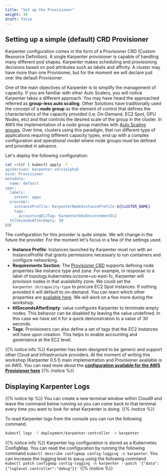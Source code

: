 ```yaml
---
title: "Set up the Provisioner"
weight: 30
draft: false
---
```



## Setting up a simple (default) CRD Provisioner

Karpenter configuration comes in the form of a Provisioner CRD (Custom Resource Definition).
A single Karpenter provisioner is capable of handling many different pod shapes. Karpenter makes scheduling and provisioning decisions based on pod attributes such as labels and affinity. A cluster may have more than one Provisioner, but for the moment we will declare just one: the default Provisioner. 

One of the main objectives of Karpenter is to simplify the management of capacity. If you are familiar with other Auto Scalers, you will notice Karpenter takes a different approach. You may have heard the approached referred as **group-less auto scaling**. Other Solutions have traditionally used the concept of a **node group** as the element of control that defines the characteristics of the capacity provided (i.e: On-Demand, EC2 Spot, GPU Nodes, etc) and that controls the desired scale of the group in the cluster. In AWS the implementation of a node group matches with [Auto Scaling groups](https://docs.aws.amazon.com/autoscaling/ec2/userguide/AutoScalingGroup.html). Over time, clusters using this paradigm, that run different type of applications requiring different capacity types, end up with a complex configuration and operational model where node groups must be defined and provided in advance. 


Let's deploy the following configuration:
```bash
cat <<EOF | kubectl apply -f -
apiVersion: karpenter.sh/v1alpha5
kind: Provisioner
metadata:
  name: default
spec:
  labels:
    intent: apps
  provider:
    instanceProfile: KarpenterNodeInstanceProfile-${CLUSTER_NAME}
    tags:
      accountingEC2Tag: KarpenterDevEnvironmentEC2
  ttlSecondsAfterEmpty: 30
EOF
```

The configuration for this provider is quite simple. We will change in the future the provider. For the moment let's focus in a few of the settings used.

* **Instance Profile**: Instances launched by Karpenter must run with an InstanceProfile that grants permissions necessary to run containers and configure networking.
* **Requirements Section**: The [Provisioner CRD](https://karpenter.sh/v0.4.3-docs/provisioner-crd/) supports defining node properties like instance type and zone. For example, in response to a label of topology.kubernetes.io/zone=us-east-1c, Karpenter will provision nodes in that availability zone. We could set the `karpenter.sh/capacity-type` to procure EC2 Spot instances. If nothing provided it will default to on-demand. You can learn which other properties are [available here](https://karpenter.sh/v0.4.3-docs/cloud-providers/aws/aws-spec-fields/). We will work on a few more during the workshop.
* **ttlSecondsAfterEmpty**: value configures Karpenter to terminate empty nodes. This behavior can be disabled by leaving the value undefined. In this case we have set it for a quick demonstration to a value of 30 seconds.
* **Tags**: Provisioners can also define a set of tags that the EC2 instances will have upon creation. This helps to enable accounting and governance at the EC2 level.





{{% notice info %}}
Karpenter has been designed to be generic and support other Cloud and Infrastructure providers. At the moment of writing this workshop (Karpenter 0.5.1) main implementation and Provisioner available is on AWS. You can read more about the **[configuration available for the AWS Provisioner here](https://karpenter.sh/docs/aws/)**
{{% /notice %}}

## Displaying Karpenter Logs

{{% notice tip %}}
You can create a new terminal window within Cloud9 and leave the command below running so you can come back to that terminal every time you want to look for what Karpenter is doing.
{{% /notice %}}

To read Karpenter logs from the console you can run the following command.

```bash
kubectl logs -f deployment/karpenter-controller -n karpenter
```

{{% notice info %}}
Karpenter log configuration is stored as a Kubernetes ConfigMap. You can read the configuration by running the following command `kubectl describe configmap config-logging -n karpenter`. You can increase the logging level to `debug` using the following command `kubectl patch configmap config-logging -n karpenter --patch '{"data":{"loglevel.controller":"debug"}}'`
{{% /notice %}}